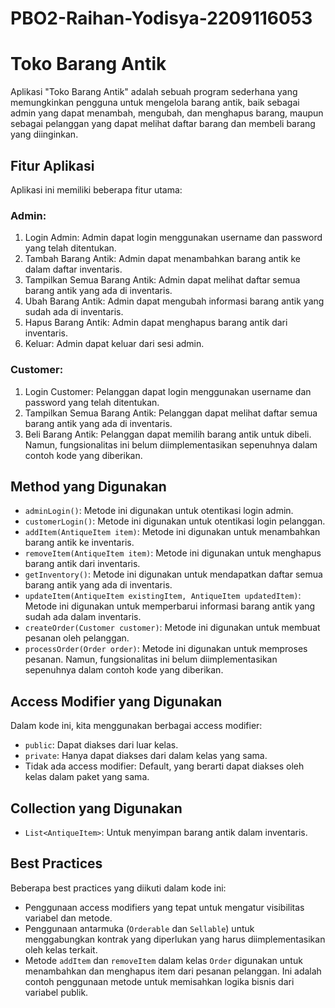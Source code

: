# PBO2-Raihan-Yodisya-2209116053

# Toko Barang Antik

Aplikasi "Toko Barang Antik" adalah sebuah program sederhana yang memungkinkan pengguna untuk mengelola barang antik, baik sebagai admin yang dapat menambah, mengubah, dan menghapus barang, maupun sebagai pelanggan yang dapat melihat daftar barang dan membeli barang yang diinginkan.

## Fitur Aplikasi

Aplikasi ini memiliki beberapa fitur utama:

### Admin:
1. Login Admin: Admin dapat login menggunakan username dan password yang telah ditentukan.
2. Tambah Barang Antik: Admin dapat menambahkan barang antik ke dalam daftar inventaris.
3. Tampilkan Semua Barang Antik: Admin dapat melihat daftar semua barang antik yang ada di inventaris.
4. Ubah Barang Antik: Admin dapat mengubah informasi barang antik yang sudah ada di inventaris.
5. Hapus Barang Antik: Admin dapat menghapus barang antik dari inventaris.
6. Keluar: Admin dapat keluar dari sesi admin.

### Customer:
1. Login Customer: Pelanggan dapat login menggunakan username dan password yang telah ditentukan.
2. Tampilkan Semua Barang Antik: Pelanggan dapat melihat daftar semua barang antik yang ada di inventaris.
3. Beli Barang Antik: Pelanggan dapat memilih barang antik untuk dibeli. Namun, fungsionalitas ini belum diimplementasikan sepenuhnya dalam contoh kode yang diberikan.

## Method yang Digunakan

- `adminLogin()`: Metode ini digunakan untuk otentikasi login admin.
- `customerLogin()`: Metode ini digunakan untuk otentikasi login pelanggan.
- `addItem(AntiqueItem item)`: Metode ini digunakan untuk menambahkan barang antik ke inventaris.
- `removeItem(AntiqueItem item)`: Metode ini digunakan untuk menghapus barang antik dari inventaris.
- `getInventory()`: Metode ini digunakan untuk mendapatkan daftar semua barang antik yang ada di inventaris.
- `updateItem(AntiqueItem existingItem, AntiqueItem updatedItem)`: Metode ini digunakan untuk memperbarui informasi barang antik yang sudah ada dalam inventaris.
- `createOrder(Customer customer)`: Metode ini digunakan untuk membuat pesanan oleh pelanggan.
- `processOrder(Order order)`: Metode ini digunakan untuk memproses pesanan. Namun, fungsionalitas ini belum diimplementasikan sepenuhnya dalam contoh kode yang diberikan.

## Access Modifier yang Digunakan

Dalam kode ini, kita menggunakan berbagai access modifier:

- `public`: Dapat diakses dari luar kelas.
- `private`: Hanya dapat diakses dari dalam kelas yang sama.
- Tidak ada access modifier: Default, yang berarti dapat diakses oleh kelas dalam paket yang sama.

## Collection yang Digunakan

- `List<AntiqueItem>`: Untuk menyimpan barang antik dalam inventaris.

## Best Practices

Beberapa best practices yang diikuti dalam kode ini:

- Penggunaan access modifiers yang tepat untuk mengatur visibilitas variabel dan metode.
- Penggunaan antarmuka (`Orderable` dan `Sellable`) untuk menggabungkan kontrak yang diperlukan yang harus diimplementasikan oleh kelas terkait.
- Metode `addItem` dan `removeItem` dalam kelas `Order` digunakan untuk menambahkan dan menghapus item dari pesanan pelanggan. Ini adalah contoh penggunaan metode untuk memisahkan logika bisnis dari variabel publik.
